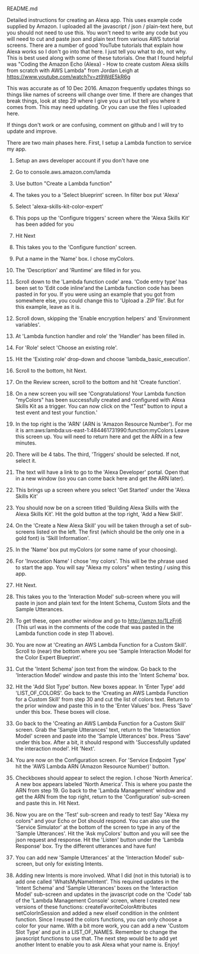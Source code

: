 README.md

Detailed instructions for creating an Alexa app. This uses example code supplied by Amazon. I uploaded all the javascript / json / plain-text here, but you should not need to use this. You won't need to write any code but you will need to cut and paste json and plain text from various AWS tutorial screens. There are a number of good YouTube tutorials that explain how Alexa works so I don't go into that here. I just tell you what to do, not why. This is best used along with some of these tutorials. One that I found helpful was "Coding the Amazon Echo (Alexa) - How to create custom Alexa skills from scratch with AWS Lambda" from Jordan Leigh at https://www.youtube.com/watch?v=zt9WdE5kR6g

This was accurate as of 10 Dec 2016. Amazon frequently updates things so things like names of screens will change over time. If there are changes that break things, look at step 29 where I give you a url but tell you where it comes from. This may need updating. Or you can use the files I uploaded here.

If things don't work or are confusing, comment on github and I will try to update and improve.

There are two main phases here. First, I setup a Lambda function to service my app.
1. Setup an aws developer account if you don't have one
2. Go to console.aws.amazon.com/lamda
3. Use button "Create a Lambda function"
4. The takes you to a 'Select blueprint' screen. In filter box put 'Alexa'
5. Select 'alexa-skills-kit-color-expert'
6. This pops up the 'Configure triggers' screen where the 'Alexa Skills Kit' has been added for you
7. Hit Next
8. This takes you to the 'Configure function' screen.
9. Put a name in the 'Name' box. I chose myColors.
10. The 'Description' and 'Runtime' are filled in for you.
11. Scroll down to the 'Lambda function code' area. 'Code entry type' has been set to 'Edit code inline'and the Lambda function code has been pasted in for you. If you were using an example that you got from somewhere else, you could change this to 'Upload a .ZIP file'. But for this example, leave as it is.
12. Scroll down, skipping the 'Enable encryption helpers' and 'Environment variables'.
13. At 'Lambda function handler and role' the 'Handler' has been filled in.
14. For 'Role' select 'Choose an existing role'. 
15. Hit the 'Existing role' drop-down and choose 'lambda_basic_execution'.
16. Scroll to the bottom, hit Next.
17. On the Review screen, scroll to the bottom and hit 'Create function'.
18. On a new screen you will see 'Congratulations! Your Lambda function "myColors" has been successfully created and configured with Alexa Skills Kit as a trigger. You can now click on the "Test" button to input a test event and test your function.'
19. In the top right is the 'ARN' (ARN is 'Amazon Resource Number'). For me it is
	arn:aws:lambda:us-east-1:484461731990:function:myColors
	Leave this screen up. You will need to return here and get the ARN in a few minutes.
20. There will be 4 tabs. The third, 'Triggers' should be selected. If not, select it.
21. The text will have a link to go to the 'Alexa Developer' portal. Open that in a new window (so you can come back here and get the ARN later).
22. This brings up a screen where you select 'Get Started' under the 'Alexa Skills Kit'
23. You should now be on a screen titled 'Building Alexa Skills with the Alexa Skills Kit'. Hit the gold button at the top right, 'Add a New Skill'.
24. On the 'Create a New Alexa Skill' you will be taken through a set of sub-screens listed on the left. The first (which should be the only one in a gold font) is 'Skill Information'.
25. In the 'Name' box put myColors (or some name of your choosing).
26. For 'Invocation Name' I chose 'my colors'. This will be the phrase used to start the app. You will say "Alexa my colors" when testing / using this app.
27. Hit Next.
28. This takes you to the 'Interaction Model' sub-screen where you will paste in json and plain text for the Intent Schema, Custom Slots and the Sample Utterances.
29. To get these, open another window and go to http://amzn.to/1LzFrj6 (This url was in the comments of the code that was pasted in the Lambda function code in step 11 above).
30. You are now at 'Creating an AWS Lambda Function for a Custom Skill'. Scroll to (near) the bottom where you see 'Sample Interaction Model for the Color Expert Blueprint'.
31. Cut the 'Intent Schema' json text from the window. Go back to the 'Interaction Model' window and paste this into the 'Intent Schema' box.
32. Hit the 'Add Slot Type' button. New boxes appear. In 'Enter Type' add 'LIST_OF_COLORS'. Go back to the 'Creating an AWS Lambda Function for a Custom Skill' from step 30 and cut the list of colors text. Return to the prior window and paste this in to the 'Enter Values' box. Press 'Save' under this box. These boxes will close.
33. Go back to the 'Creating an AWS Lambda Function for a Custom Skill' screen. Grab the 'Sample Utterances' text, return to the 'Interaction Model' screen and paste into the 'Sample Utterances' box. Press 'Save' under this box. After a bit, it should respond with 'Successfully updated the interaction model'. Hit 'Next'.
34. You are now on the Configuration screen. For 'Service Endpoint Type' hit the 'AWS Lambda ARN (Amazon Resource Number)' button.
35. Checkboxes should appear to select the region. I chose 'North America'. A new box appears labeled 'North America'. This is where you paste the ARN from step 19. Go back to the 'Lambda Management' window and get the ARN from the top right, return to the 'Configuration' sub-screen and paste this in. Hit Next.
36. Now you are on the 'Test' sub-screen and ready to test! Say "Alexa my colors" and your Echo or Dot should respond. You can also use the 'Service Simulator' at the bottom of the screen to type in any of the 'Sample Utterances'. Hit the 'Ask myColors' button and you will see the json request and response. Hit the 'Listen' button under the 'Lambda Response' box. Try the different utterances and have fun!

38. You can add new 'Sample Utterances' at the 'Interaction Model' sub-screen, but only for existing Intents.
39. Adding new Intents is more involved. What I did (not in this tutorial) is to add one called 'WhatsMyNameIntent'. This required updates in the 'Intent Schema' and 'Sample Utterances' boxes on the 'Interaction Model' sub-screen and updates in the javascript code on the 'Code' tab of the 'Lambda Management Console' screen, where I created new versions of these functions:
createFavoriteColorAttributes
setColorInSession
and added a new elseif condition in the onIntent function. Since I reused the colors functions, you can only choose a color for your name. With a bit more work, you can add a new 'Custom Slot Type' and put in a LIST_OF_NAMES. Remember to change the javascript functions to use that.
The next step would be to add yet another Intent to enable you to ask Alexa what your name is.
Enjoy!



